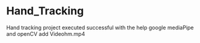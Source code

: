 # Hand_Tracking
Hand tracking project executed successful with the help google mediaPipe and openCV
add Videohm.mp4
